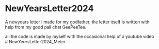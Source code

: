 ﻿# NewYearsLetter2024
A newyears letter i made for my godfather, the letter itself is written with help from my good pall chat GeePeeTee.

all the code is made by myself with the occasional help of a youtube video
#   N e w _ Y e a r s _ L e t t e r 2 0 2 4 _ M e t e r  
 